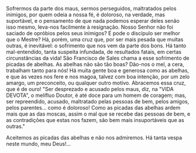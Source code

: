 
Sofrermos da parte dos maus, sermos perseguidos, maltratados pelos inimigos, por quem odeia a nossa fé, é doloroso, na verdade, mas suportável, e o pensamento de que nada podemos esperar deles senão isso mesmo, leva-nos facilmente à resignação. Nosso Senhor não foi saciado de opróbios pelos seus inimigos? E pode o discípulo ser melhor que o Mestre? Há, porém, uma cruz que, por ser mais pesada que muitas outras, é inevitável: o sofrimento que nos vem da parte dos bons. Há tanto mal-entendido, tanta suspeita infundada, de resultados fatais, em certas circunstâncias da vida! São Francisco de Sales chama a esse sofrimento de picadas de abelhas. As abelhas não são tão boas? Dão-nos o mel, a cera, trabalham tanto para nós! Há muita gente boa e generosa como as abelhas, e que às vezes nos fere e nos magoa, talvez com boa intenção, por um zelo amargo, um preconceito, ou qualquer outro motivo. Abracemos essa cruz, que é de ouro! "Ser desprezado e acusado pelos maus, diz, na "VIDA DEVOTA", o melífluo Doutor, é até doce para um homem de coragem; mas, ser repreendido, acusado, maltratado pelas pessoas de bem, pelos amigos, pelos parentes\... como é doloroso! Como as picadas das abelhas ardem mais que as das moscas, assim o mal que se recebe das pessoas de bem, e as contradições que estas nos fazem, são bem mais insuportáveis que as outras."

Aceitemos as picadas das abelhas e não nos admiremos. Há tanta vespa neste mundo, meu Deus!\...

